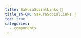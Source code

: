 ```yaml
---
title: SakuraSocialLinks 🚧
title_zh-CN: SakuraSocialLinks 🚧
toc: true
categories:
  - components
---
```

